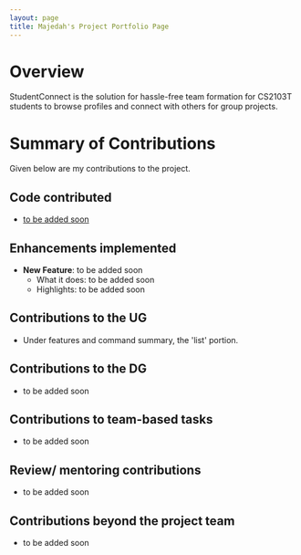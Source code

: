 ```yaml
---
layout: page
title: Majedah's Project Portfolio Page
---
```


# Overview

StudentConnect is the solution for hassle-free team formation for CS2103T students to browse profiles and connect with others for group projects.

# Summary of Contributions
Given below are my contributions to the project.

## Code contributed
* [to be added soon]()

## Enhancements implemented
* **New Feature**: to be added soon
    * What it does: to be added soon
    * Highlights: to be added soon

## Contributions to the UG
* Under features and command summary, the 'list' portion.

## Contributions to the DG
* to be added soon

## Contributions to team-based tasks
* to be added soon

## Review/ mentoring contributions
* to be added soon

## Contributions beyond the project team
* to be added soon
